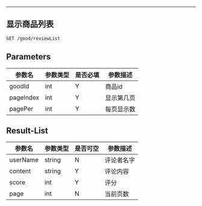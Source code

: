
---
## 显示商品列表

```
GET /good/reviewList
```

## Parameters

|参数名|参数类型|是否必填|参数描述|
|-----|--------|-------|--------|
|goodId|int|Y|商品id|
|pageIndex|int|Y|显示第几页|
|pagePer|int|Y|每页显示数|

## Result-List
|参数名|参数类型|是否可空|参数描述|
|-----|--------|-------|--------|
|userName|string|N|评论者名字|
|content|string|Y|评论内容|
|score|int|Y|评分|
|page|int|N|当前页数|
